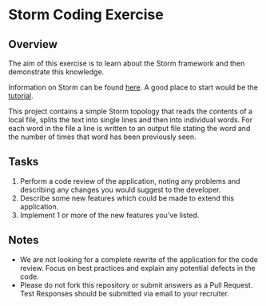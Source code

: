 # Storm Coding Exercise #

## Overview ##

The aim of this exercise is to learn about the Storm framework and then demonstrate this knowledge.

Information on Storm can be found [here](http://storm-project.net/ "here").  A good place to start would be the [tutorial](http://storm.incubator.apache.org/documentation/Tutorial.html "tutorial").

This project contains a simple Storm topology that reads the contents of a local file, splits the text into single lines and then into individual words.  For each word in the file a line is written to an output file stating the word and the number of times that word has been previously seen.

## Tasks ##

1. Perform a code review of the application, noting any problems and describing any changes you would suggest to the developer. 
2. Describe some new features which could be made to extend this application.
3. Implement 1 or more of the new features you've listed.

## Notes ##

- We are not looking for a complete rewrite of the application for the code review. Focus on best practices and explain any potential defects in the code.
- Please do not fork this repository or submit answers as a Pull Request.  Test Responses should be submitted via email to your recruiter.
